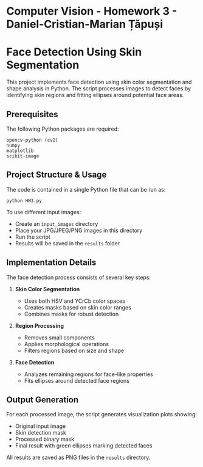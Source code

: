 # Computer Vision - Homework 3 - Daniel-Cristian-Marian Țăpuși

# Face Detection Using Skin Segmentation

This project implements face detection using skin color segmentation and shape analysis in Python. The script processes images to detect faces by identifying skin regions and fitting ellipses around potential face areas.

## Prerequisites

The following Python packages are required:
```
opencv-python (cv2)
numpy  
matplotlib
scikit-image
```

## Project Structure & Usage

The code is contained in a single Python file that can be run as:
```
python HW3.py
```

To use different input images:
* Create an `input_images` directory
* Place your JPG/JPEG/PNG images in this directory
* Run the script
* Results will be saved in the `results` folder

## Implementation Details

The face detection process consists of several key steps:

1. **Skin Color Segmentation**
   * Uses both HSV and YCrCb color spaces
   * Creates masks based on skin color ranges
   * Combines masks for robust detection

2. **Region Processing**
   * Removes small components
   * Applies morphological operations
   * Filters regions based on size and shape

3. **Face Detection**
   * Analyzes remaining regions for face-like properties
   * Fits ellipses around detected face regions

## Output Generation

For each processed image, the script generates visualization plots showing:
* Original input image
* Skin detection mask
* Processed binary mask
* Final result with green ellipses marking detected faces

All results are saved as PNG files in the `results` directory.
